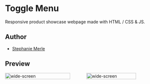 # Toggle Menu

Responsive product showcase webpage made with HTML / CSS & JS.

## Author

- [Stephanie Merle](https://github.com/Stephanie-Merle)

## Preview

<div style="display:flex; margin:auto">
<img src="./vitrine_desktop.jpg" width="80%" height="80%" title="wide-screen">
<img src="./vitrine_mobile.jpg.jpg" width="70%" height="70%" title="wide-screen">
</div>
